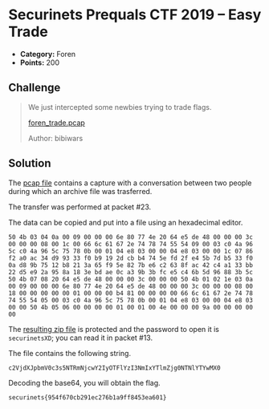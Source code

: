 # Securinets Prequals CTF 2019 – Easy Trade

* **Category:** Foren
* **Points:** 200

## Challenge

> We just intercepted some newbies trying to trade flags.
>
> [foren_trade.pcap](foren_trade.pcap)
>
> Author: bibiwars

## Solution

The [pcap file](foren_trade.pcap) contains a capture with a conversation between two people during which an archive file was trasferred.

The transfer was performed at packet #23.

The data can be copied and put into a file using an hexadecimal editor.

```
50 4b 03 04 0a 00 09 00 00 00 6e 80 77 4e 20 64 e5 de 48 00 00 00 3c 00 00 00 08 00 1c 00 66 6c 61 67 2e 74 78 74 55 54 09 00 03 c0 4a 96 5c c0 4a 96 5c 75 78 0b 00 01 04 e8 03 00 00 04 e8 03 00 00 1c 07 86 f2 a0 ac 34 d9 93 33 f0 b9 19 2d cb b4 74 5e fd 2f e4 5b 7d b5 33 f0 0a d8 9b 75 12 b8 21 3a 65 f9 5e 82 7b e6 c2 63 8f ac 42 c4 a1 33 bb 22 d5 e9 2a 95 8a 18 3e bd ae 0c a3 9b 3b fc e5 c4 6b 5d 96 88 3b 5c 50 4b 07 08 20 64 e5 de 48 00 00 00 3c 00 00 00 50 4b 01 02 1e 03 0a 00 09 00 00 00 6e 80 77 4e 20 64 e5 de 48 00 00 00 3c 00 00 00 08 00 18 00 00 00 00 00 01 00 00 00 b4 81 00 00 00 00 66 6c 61 67 2e 74 78 74 55 54 05 00 03 c0 4a 96 5c 75 78 0b 00 01 04 e8 03 00 00 04 e8 03 00 00 50 4b 05 06 00 00 00 00 01 00 01 00 4e 00 00 00 9a 00 00 00 00 00 
```

The [resulting zip file](flag.zip) is protected and the password to open it is `securinetsXD`; you can read it in packet #13.

The file contains the following string.

```
c2VjdXJpbmV0c3s5NTRmNjcwY2IyOTFlYzI3NmIxYTlmZjg0NTNlYTYwMX0
```

Decoding the base64, you will obtain the flag.

```
securinets{954f670cb291ec276b1a9ff8453ea601}
```